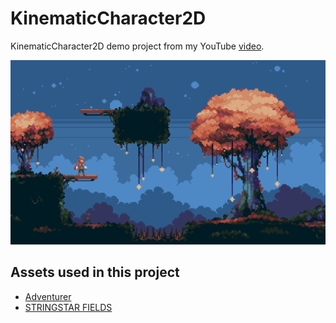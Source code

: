 # KinematicCharacter2D
KinematicCharacter2D demo project from my YouTube [video](https://www.youtube.com/watch?v=DF4kxLtxoyc).

![Preview image](./preview.png) 

## Assets used in this project
* [Adventurer](https://rvros.itch.io/animated-pixel-hero)
* [STRINGSTAR FIELDS](https://trixelized.itch.io/starstring-fields)